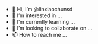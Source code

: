 - 👋 Hi, I’m @linxiaochunsd
- 👀 I’m interested in ...
- 🌱 I’m currently learning ...
- 💞️ I’m looking to collaborate on ...
- 📫 How to reach me ...

<!---
linxiaochunsd/linxiaochunsd is a ✨ special ✨ repository because its `README.md` (this file) appears on your GitHub profile.
You can click the Preview link to take a look at your changes.
--->
